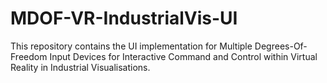 # MDOF-VR-IndustrialVis-UI
 This repository contains the UI implementation for Multiple Degrees-Of-Freedom Input Devices for Interactive Command and Control within Virtual Reality in Industrial Visualisations.
